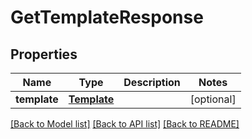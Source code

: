 # GetTemplateResponse

## Properties
Name | Type | Description | Notes
------------ | ------------- | ------------- | -------------
**template** | [**Template**](Template.md) |  | [optional] 

[[Back to Model list]](../README.md#documentation-for-models) [[Back to API list]](../README.md#documentation-for-api-endpoints) [[Back to README]](../README.md)

